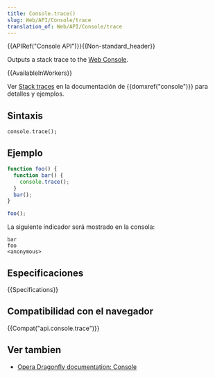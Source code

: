 ```yaml
---
title: Console.trace()
slug: Web/API/Console/trace
translation_of: Web/API/Console/trace
---
```


{{APIRef("Console API")}}{{Non-standard_header}}

Outputs a stack trace to the [Web Console](/es/docs/Tools/Web_Console).

{{AvailableInWorkers}}

Ver [Stack traces](/es/docs/Web/API/console#Stack_traces) en la documentación de {{domxref("console")}} para detalles y ejemplos.

## Sintaxis

```
console.trace();
```

## Ejemplo

```js
function foo() {
  function bar() {
    console.trace();
  }
  bar();
}

foo();
```

La siguiente indicador será mostrado en la consola:

```
bar
foo
<anonymous>
```

## Especificaciones

{{Specifications}}

## Compatibilidad con el navegador

{{Compat("api.console.trace")}}

## Ver tambien

- [Opera Dragonfly documentation: Console](http://www.opera.com/dragonfly/documentation/console/)
